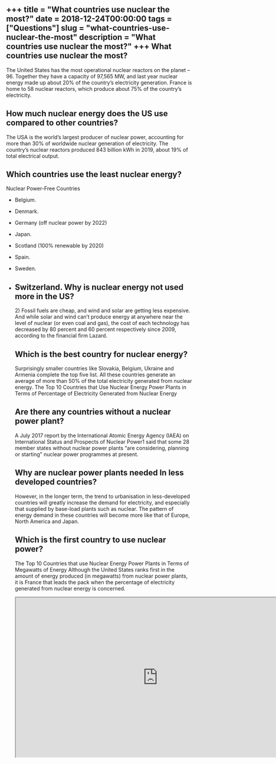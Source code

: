 +++
title = "What countries use nuclear the most?"
date = 2018-12-24T00:00:00
tags = ["Questions"]
slug = "what-countries-use-nuclear-the-most"
description = "What countries use nuclear the most?"
+++
What countries use nuclear the most?
------------------------------------

The United States has the most operational nuclear reactors on the planet – 96. Together they have a capacity of 97,565 MW, and last year nuclear energy made up about 20% of the country’s electricity generation. France is home to 58 nuclear reactors, which produce about 75% of the country’s electricity.

How much nuclear energy does the US use compared to other countries?
--------------------------------------------------------------------

The USA is the world’s largest producer of nuclear power, accounting for more than 30% of worldwide nuclear generation of electricity. The country’s nuclear reactors produced 843 billion kWh in 2019, about 19% of total electrical output.

Which countries use the least nuclear energy?
---------------------------------------------

Nuclear Power-Free Countries

- Belgium.
- Denmark.
- Germany (off nuclear power by 2022)
- Japan.
- Scotland (100% renewable by 2020)
- Spain.
- Sweden.
- Switzerland. Why is nuclear energy not used more in the US?
    ----------------------------------------------
    
    2\) Fossil fuels are cheap, and wind and solar are getting less expensive. And while solar and wind can’t produce energy at anywhere near the level of nuclear (or even coal and gas), the cost of each technology has decreased by 80 percent and 60 percent respectively since 2009, according to the financial firm Lazard.
    
    Which is the best country for nuclear energy?
    ---------------------------------------------
    
    Surprisingly smaller countries like Slovakia, Belgium, Ukraine and Armenia complete the top five list. All these countries generate an average of more than 50% of the total electricity generated from nuclear energy. The Top 10 Countries that Use Nuclear Energy Power Plants in Terms of Percentage of Electricity Generated from Nuclear Energy
    
    Are there any countries without a nuclear power plant?
    ------------------------------------------------------
    
    A July 2017 report by the International Atomic Energy Agency (IAEA) on International Status and Prospects of Nuclear Power1 said that some 28 member states without nuclear power plants “are considering, planning or starting” nuclear power programmes at present.
    
    Why are nuclear power plants needed In less developed countries?
    ----------------------------------------------------------------
    
    However, in the longer term, the trend to urbanisation in less-developed countries will greatly increase the demand for electricity, and especially that supplied by base-load plants such as nuclear. The pattern of energy demand in these countries will become more like that of Europe, North America and Japan.
    
    Which is the first country to use nuclear power?
    ------------------------------------------------
    
    The Top 10 Countries that use Nuclear Energy Power Plants in Terms of Megawatts of Energy Although the United States ranks first in the amount of energy produced (in megawatts) from nuclear power plants, it is France that leads the pack when the percentage of electricity generated from nuclear energy is concerned.
    
    <iframe allow="accelerometer; autoplay; clipboard-write; encrypted-media; gyroscope; picture-in-picture" allowfullscreen="" class="__youtube_prefs__  epyt-is-override  no-lazyload" data-no-lazy="1" data-origheight="433" data-origwidth="770" data-skipgform_ajax_framebjll="" height="433" id="_ytid_13503" loading="lazy" src="https://www.youtube.com/embed/UK8ccWSZkic?enablejsapi=1&autoplay=0&cc_load_policy=0&cc_lang_pref=&iv_load_policy=1&loop=0&modestbranding=0&rel=1&fs=1&playsinline=0&autohide=2&theme=dark&color=red&controls=1&" title="YouTube player" width="770"></iframe>